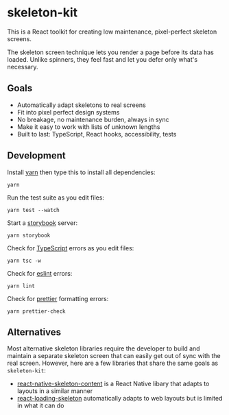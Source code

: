 # skeleton-kit

This is a React toolkit for creating low maintenance, pixel-perfect skeleton screens.

The skeleton screen technique lets you render a page before its data has loaded. Unlike spinners, they feel fast and let you defer only what's necessary.

## Goals

- Automatically adapt skeletons to real screens
- Fit into pixel perfect design systems
- No breakage, no maintenance burden, always in sync
- Make it easy to work with lists of unknown lengths
- Built to last: TypeScript, React hooks, accessibility, tests

## Development

Install [yarn](https://yarnpkg.com/) then type this to install all dependencies:

```
yarn
```

Run the test suite as you edit files:

```
yarn test --watch
```

Start a [storybook](https://storybook.js.org/) server:

```
yarn storybook
```

Check for [TypeScript](https://www.typescriptlang.org/) errors as you edit files:

```
yarn tsc -w
```

Check for [eslint](https://eslint.org/) errors:

```
yarn lint
```

Check for [prettier](https://prettier.io/) formatting errors:

```
yarn prettier-check
```

## Alternatives

Most alternative skeleton libraries require the developer to build and maintain a separate skeleton screen that can easily get out of sync with the real screen.
However, here are a few libraries that share the same goals as `skeleton-kit`:

- [react-native-skeleton-content](https://github.com/alexZajac/react-native-skeleton-content) is a React Native libary that adapts to layouts in a similar manner
- [react-loading-skeleton](https://github.com/dvtng/react-loading-skeleton) automatically adapts to web layouts but is limited in what it can do
